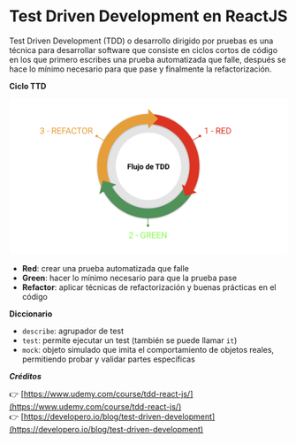 # Test Driven Development en ReactJS

Test Driven Development (TDD) o desarrollo dirigido por pruebas es una técnica para desarrollar software que consiste en ciclos cortos de código en los que primero escribes una prueba automatizada que falle, después se hace lo mínimo necesario para que pase y finalmente la refactorización.

**Ciclo TTD**

![alt text](public/image.png)

- **Red**: crear una prueba automatizada que falle
- **Green**: hacer lo mínimo necesario para que la prueba pase
- **Refactor**: aplicar técnicas de refactorización y buenas prácticas en el código

**Diccionario**

- `describe`: agrupador de test
- `test`: permite ejecutar un test (también se puede llamar `it`)
- `mock`: objeto simulado que imita el comportamiento de objetos reales, permitiendo probar y validar partes específicas

**_Créditos_**

👉 [https://www.udemy.com/course/tdd-react-js/](https://www.udemy.com/course/tdd-react-js/)  
👉 [https://developero.io/blog/test-driven-development](https://developero.io/blog/test-driven-development)
